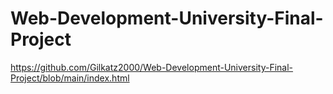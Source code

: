# Web-Development-University-Final-Project
https://github.com/Gilkatz2000/Web-Development-University-Final-Project/blob/main/index.html
